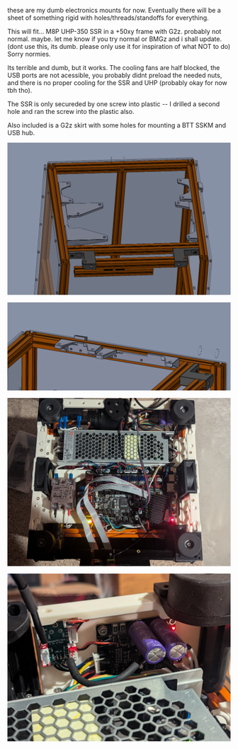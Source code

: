 these are my dumb electronics mounts for now.  Eventually there will be a sheet of something rigid with holes/threads/standoffs for everything.

This will fit...
M8P
UHP-350
SSR
in a +50xy frame with G2z.  probably not normal. maybe. let me know if you try normal or BMGz and i shall update.  (dont use this, its dumb. please only use it for inspiration of what NOT to do)
Sorry normies.

Its terrible and dumb, but it works.
The cooling fans are half blocked, 
the USB ports are not acessible, 
you probably didnt preload the needed nuts,
and there is no proper cooling for the SSR and UHP (probably okay for now tbh tho).

The SSR is only secureded by one screw into plastic -- I drilled a second hole and ran the screw into the plastic also.

Also included is a G2z skirt with some holes for mounting a BTT SSKM and USB hub.


![cad](CAD.png?raw=true)

![installed](cad_install.png?raw=true)

![irl](irl.jpg?raw=true)

![sksm](SKSM_mounted.jpg?raw=true)
